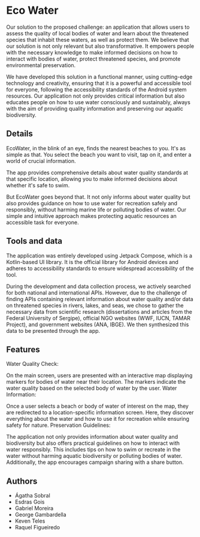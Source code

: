 
# Eco Water

Our solution to the proposed challenge: an application that allows users to assess the quality of local bodies of water and learn about the threatened species that inhabit these waters, as well as protect them. We believe that our solution is not only relevant but also transformative. It empowers people with the necessary knowledge to make informed decisions on how to interact with bodies of water, protect threatened species, and promote environmental preservation.

We have developed this solution in a functional manner, using cutting-edge technology and creativity, ensuring that it is a powerful and accessible tool for everyone, following the accessibility standards of the Android system resources. Our application not only provides critical information but also educates people on how to use water consciously and sustainably, always with the aim of providing quality information and preserving our aquatic biodiversity.


## Details

EcoWater, in the blink of an eye, finds the nearest beaches to you. It's as simple as that. You select the beach you want to visit, tap on it, and enter a world of crucial information.

The app provides comprehensive details about water quality standards at that specific location, allowing you to make informed decisions about whether it's safe to swim.

But EcoWater goes beyond that. It not only informs about water quality but also provides guidance on how to use water for recreation safely and responsibly, without harming marine life or polluting bodies of water. Our simple and intuitive approach makes protecting aquatic resources an accessible task for everyone.

## Tools and data

The application was entirely developed using Jetpack Compose, which is a Kotlin-based UI library. It is the official library for Android devices and adheres to accessibility standards to ensure widespread accessibility of the tool.


During the development and data collection process, we actively searched for both national and international APIs. However, due to the challenge of finding APIs containing relevant information about water quality and/or data on threatened species in rivers, lakes, and seas, we chose to gather the necessary data from scientific research (dissertations and articles from the Federal University of Sergipe), official NGO websites (WWF, IUCN, TAMAR Project), and government websites (ANA, IBGE). We then synthesized this data to be presented through the app.



## Features

Water Quality Check:

On the main screen, users are presented with an interactive map displaying markers for bodies of water near their location.
The markers indicate the water quality based on the selected body of water by the user.
Water Information:

Once a user selects a beach or body of water of interest on the map, they are redirected to a location-specific information screen.
Here, they discover everything about the water and how to use it for recreation while ensuring safety for nature.
Preservation Guidelines:

The application not only provides information about water quality and biodiversity but also offers practical guidelines on how to interact with water responsibly.
This includes tips on how to swim or recreate in the water without harming aquatic biodiversity or polluting bodies of water.
Additionally, the app encourages campaign sharing with a share button.



## Authors

- Ágatha Sobral
- Esdras Gois
- Gabriel Moreira
- George Gambardella
- Keven Teles
- Raquel Figueiredo


